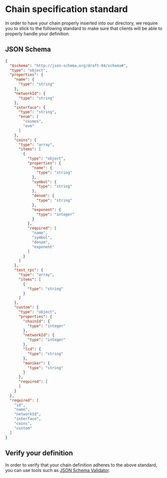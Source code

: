 # Chain specification standard

In order to have your chain properly inserted into our directory, we require you to stick to the following standard
to make sure that clients will be able to properly handle your definition.

## JSON Schema

```json
{
  "$schema": "http://json-schema.org/draft-04/schema#",
  "type": "object",
  "properties": {
    "name": {
      "type": "string"
    },
    "networkId": {
      "type": "string"
    },
    "interface": {
      "type": "string",
      "enum": [
        "cosmos",
        "evm"
      ]
    },
    "coins": {
      "type": "array",
      "items": [
        {
          "type": "object",
          "properties": {
            "name": {
              "type": "string"
            },
            "symbol": {
              "type": "string"
            },
            "denom": {
              "type": "string"
            },
            "exponent": {
              "type": "integer"
            }
          },
          "required": [
            "name",
            "symbol",
            "denom",
            "exponent"
          ]
        }
      ]
    },
    "test_rpc": {
      "type": "array",
      "items": [
        {
          "type": "string"
        }
      ]
    },
    "custom": {
      "type": "object",
      "properties": {
        "chainId": {
          "type": "integer"
        },
        "networkId": {
          "type": "integer"
        },
        "lcd": {
          "type": "string"
        },
        "moniker": {
          "type": "string"
        }
      },
      "required": [
      ]
    }
  },
  "required": [
    "id",
    "name",
    "networkId",
    "interface",
    "coins",
    "custom"
  ]
}
```

## Verify your definition

In order to verify that your chain definition adheres to the above standard, you can use tools such as
[JSON Schema Validator](https://www.jsonschemavalidator.net/).
